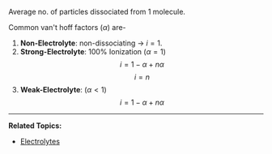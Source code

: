 Average no. of particles dissociated from 1 molecule.

Common van't hoff factors $(\alpha)$ are- 
1. **Non-Electrolyte**: non-dissociating $\to$ $i = 1$.
2. **Strong-Electrolyte**: 100% Ionization ($\alpha = 1$) 
$$
i = 1-\alpha + n\alpha
$$
$$
i= n
$$
3. **Weak-Electrolyte**: ($\alpha<1$)
$$
i = 1-\alpha+n\alpha
$$
---
**Related Topics:**
- [Electrolytes](../Ionic%20Equilibrium/Electrolytes.md)